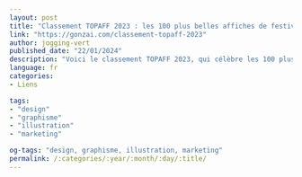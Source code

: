 ```yaml
---
layout: post
title: "Classement TOPAFF 2023 : les 100 plus belles affiches de festivals"
link: "https://gonzai.com/classement-topaff-2023"
author: jogging-vert
published_date: "22/01/2024"
description: "Voici le classement TOPAFF 2023, qui célèbre les 100 plus belles affiches de festivals de musique en France de l’année écoulée (le 12e en 12 ans). Les critères restent les mêmes : originalité, idée et sens, performance graphique, impact visuel (mise en page, espace, typo…). On considère avant tout l’illustration (art) et non la communication (stratégie)."
language: fr
categories:
- Liens

tags:
- "design"
- "graphisme"
- "illustration"
- "marketing"

og-tags: "design, graphisme, illustration, marketing"
permalink: /:categories/:year/:month/:day/:title/
---
```


